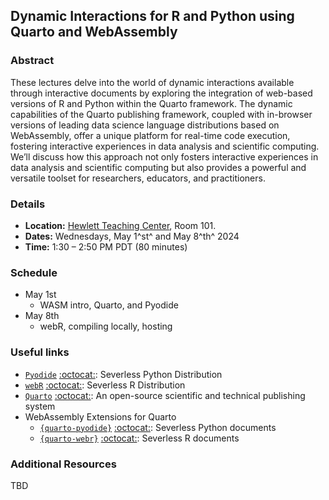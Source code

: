 ## Dynamic Interactions for R and Python using Quarto and WebAssembly

### Abstract

These lectures delve into the world of dynamic interactions available through interactive documents by exploring the integration of web-based versions of R and Python within the Quarto framework. The dynamic capabilities of the Quarto publishing framework, coupled with in-browser versions of leading data science language distributions based on WebAssembly, offer a unique platform for real-time code execution, fostering interactive experiences in data analysis and scientific computing. We’ll discuss how this approach not only fosters interactive experiences in data analysis and scientific computing but also provides a powerful and versatile toolset for researchers, educators, and practitioners.

### Details

- **Location:** [Hewlett Teaching Center](https://campus-map.stanford.edu/?id=04-510), Room 101.
- **Dates:** Wednesdays, May 1^st^ and May 8^th^ 2024
- **Time:** 1:30 – 2:50 PM PDT (80 minutes)

### Schedule

- May 1st
  - WASM intro, Quarto, and Pyodide
- May 8th
  - webR, compiling locally, hosting

### Useful links

- [`Pyodide`](https://pyodide.org/en/stable/) [:octocat:](https://github.com/pyodide/pyodide): Severless Python Distribution
- [`webR`](https://docs.r-wasm.org/) [:octocat:](https://github.com/r-wasm/webr): Severless R Distribution
- [`Quarto`](https://quarto.org/) [:octocat:](https://github.com/quarto-dev/quarto-cli): An open-source scientific and technical publishing system
- WebAssembly Extensions for Quarto 
    - [`{quarto-pyodide}`](https://quarto.thecoatlessprofessor.com/pyodide) [:octocat:](https://github.com/coatless-quarto/pyodide): Severless Python documents
    - [`{quarto-webr}`](https://quarto-webr.thecoatlessprofessor.com/) [:octocat:](https://github.com/coatless/quarto-webr): Severless R documents

### Additional Resources

TBD
